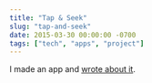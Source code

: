 ```yaml
---
title: "Tap & Seek"
slug: "tap-and-seek"
date: 2015-03-30 00:00:00 -0700
tags: ["tech", "apps", "project"]
---
```


I made an app and [wrote about it](http://apexskier.github.io/SeeThere/).
